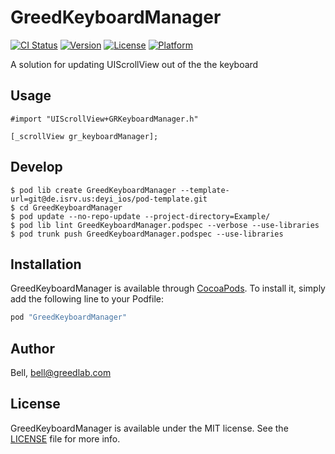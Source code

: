# GreedKeyboardManager

[![CI Status](http://img.shields.io/travis/Bell/GreedKeyboardManager.svg?style=flat)](https://travis-ci.org/Bell/GreedKeyboardManager)
[![Version](https://img.shields.io/cocoapods/v/GreedKeyboardManager.svg?style=flat)](http://cocoapods.org/pods/GreedKeyboardManager)
[![License](https://img.shields.io/cocoapods/l/GreedKeyboardManager.svg?style=flat)](http://cocoapods.org/pods/GreedKeyboardManager)
[![Platform](https://img.shields.io/cocoapods/p/GreedKeyboardManager.svg?style=flat)](http://cocoapods.org/pods/GreedKeyboardManager)

A solution for updating UIScrollView out of the the keyboard

## Usage

```objc
#import "UIScrollView+GRKeyboardManager.h"

[_scrollView gr_keyboardManager];

```

## Develop

```shell
$ pod lib create GreedKeyboardManager --template-url=git@de.isrv.us:deyi_ios/pod-template.git
$ cd GreedKeyboardManager
$ pod update --no-repo-update --project-directory=Example/
$ pod lib lint GreedKeyboardManager.podspec --verbose --use-libraries
$ pod trunk push GreedKeyboardManager.podspec --use-libraries
```

## Installation

GreedKeyboardManager is available through [CocoaPods](http://cocoapods.org). To install
it, simply add the following line to your Podfile:

```ruby
pod "GreedKeyboardManager"
```

## Author

Bell, bell@greedlab.com

## License

GreedKeyboardManager is available under the MIT license. See the [LICENSE](LICENSE) file for more info.
